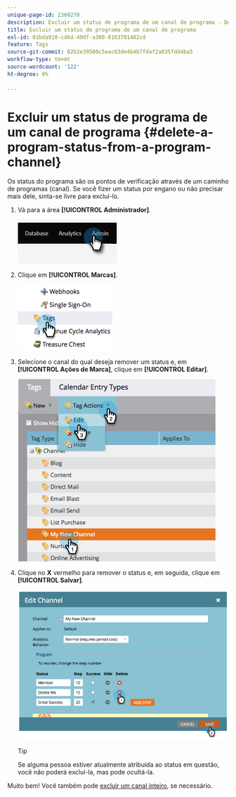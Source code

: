 ```yaml
---
unique-page-id: 2360278
description: Excluir um status de programa de um canal de programa - Documentação do Marketo - Documentação do produto
title: Excluir um status de programa de um canal de programa
exl-id: 01bda910-cd6d-49df-a300-8163701482cd
feature: Tags
source-git-commit: 02b2e39580c5eac63de4b4b7fdaf2a835fdd4ba5
workflow-type: tm+mt
source-wordcount: '122'
ht-degree: 0%

---
```


# Excluir um status de programa de um canal de programa {#delete-a-program-status-from-a-program-channel}

Os status do programa são os pontos de verificação através de um caminho de programas (canal). Se você fizer um status por engano ou não precisar mais dele, sinta-se livre para excluí-lo.

1. Vá para a área **[!UICONTROL Administrador]**.

   ![](assets/delete-a-program-status-from-a-program-channel-1.png)

1. Clique em **[!UICONTROL Marcas]**.

   ![](assets/delete-a-program-status-from-a-program-channel-2.png)

1. Selecione o canal do qual deseja remover um status e, em **[!UICONTROL Ações de Marca]**, clique em **[!UICONTROL Editar]**.

   ![](assets/delete-a-program-status-from-a-program-channel-3.png)

1. Clique no **X** vermelho para remover o status e, em seguida, clique em **[!UICONTROL Salvar]**.

   ![](assets/delete-a-program-status-from-a-program-channel-4.png)

   >[!TIP]
   >
   >Se alguma pessoa estiver atualmente atribuída ao status em questão, você não poderá excluí-la, mas pode ocultá-la.

Muito bem! Você também pode [excluir um canal inteiro](/help/marketo/product-docs/administration/tags/delete-a-program-channel.md), se necessário.
